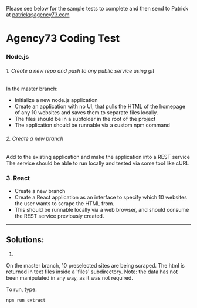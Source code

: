 Please see below for the sample tests to complete and then send to Patrick at patrick@agency73.com

# Agency73 Coding Test

### Node.js

###### 1. Create a new repo and push to any public service using git

In the master branch:

* Initialize a new node.js application
* Create an application with no UI, that pulls the HTML of the homepage of any 10 websites and saves them to separate files locally.
* The files should be in a subfolder in the root of the project 
* The application should be runnable via a custom npm command

###### 2. Create a new branch

Add to the existing application and make the application into a REST service
The service should be able to run locally and tested via some tool like cURL

### 3. React

* Create a new branch
* Create a React application as an interface to specify which 10 websites the user wants to scrape the HTML from.
* This should be runnable locally via a web browser, and should consume the REST service previously created.

---

## Solutions:

1. 
On the master branch, 10 preselected sites are being scraped. The html is returned in text files inside a 'files' subdirectory. Note: the data has not been manipulated in any way, as it was not required.

To run, type: 

```npm run extract```
